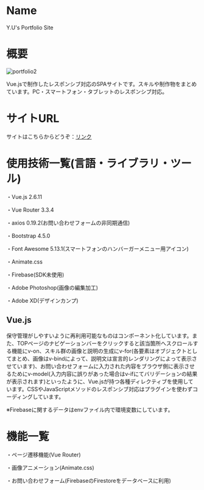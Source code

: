 Name
====

Y.U's Portfolio Site

概要
====

![portfolio2](https://user-images.githubusercontent.com/68333078/92983172-c860f000-f4dc-11ea-8d63-33b7b55104fa.jpg)

Vue.jsで制作したレスポンシブ対応のSPAサイトです。スキルや制作物をまとめています。PC・スマートフォン・タブレットのレスポンシブ対応。

サイトURL
====

サイトはこちらからどうぞ：[リンク](https://y-u-portfolio.netlify.app/)

使用技術一覧(言語・ライブラリ・ツール)
===

・Vue.js 2.6.11

・Vue Router 3.3.4

・axios 0.19.2(お問い合わせフォームの非同期通信)

・Bootstrap 4.5.0

・Font Awesome 5.13.1(スマートフォンのハンバーガーメニュー用アイコン)

・Animate.css

・Firebase(SDK未使用)

・Adobe Photoshop(画像の編集加工)

・Adobe XD(デザインカンプ)

## Vue.js

保守管理がしやすいように再利用可能なものはコンポーネント化しています。また、TOPページのナビゲーションバーをクリックすると該当箇所へスクロールする機能にv-on、スキル群の画像と説明の生成にv-for(各要素はオブジェクトとしてまとめ、画像はv-bindによって、説明文は宣言的レンダリングによって表示させています)、お問い合わせフォームに入力された内容をブラウザ側に表示させるためにv-model(入力内容に誤りがあった場合はv-ifにてバリデーションの結果が表示されます)といったように、Vue.jsが持つ各種ディレクティブを使用しています。CSSやJavaScriptメソッドのレスポンシブ対応はプラグインを使わずコーディングしています。

※Firebaseに関するデータはenvファイル内で環境変数にしています。

機能一覧
===

・ページ遷移機能(Vue Router)

・画像アニメーション(Animate.css)

・お問い合わせフォーム(FirebaseのFirestoreをデータベースに利用)
